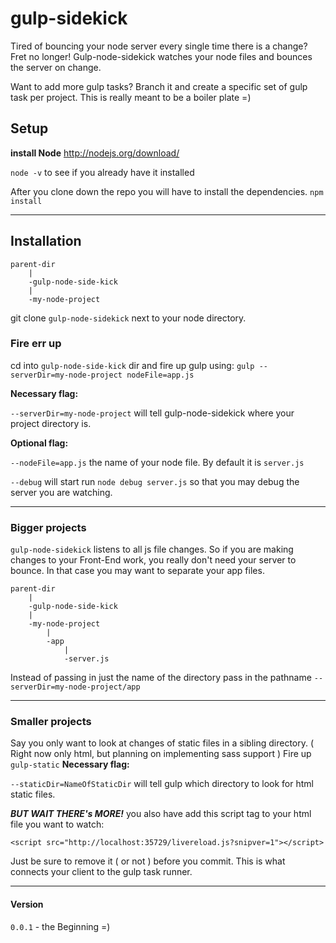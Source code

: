 gulp-sidekick
==================

Tired of bouncing your node server every single time there is a change? Fret no longer! Gulp-node-sidekick watches your node files and bounces the server on change.

Want to add more gulp tasks? Branch it and create a specific set of gulp task per project. This is really meant to be a boiler plate =)

## Setup

**install Node**
http://nodejs.org/download/

```node -v``` to see if you already have it installed

After you clone down the repo you will have to install the dependencies. ```npm install```
___

## Installation

````
parent-dir
	|
 	-gulp-node-side-kick
 	|
 	-my-node-project

````

git clone ```gulp-node-sidekick``` next to your node directory.

### Fire err up

cd into ```gulp-node-side-kick``` dir and fire up gulp using:
  ```gulp --serverDir=my-node-project nodeFile=app.js```

**Necessary flag:**

```--serverDir=my-node-project``` will tell gulp-node-sidekick where your project directory is.

**Optional flag:**

```--nodeFile=app.js``` the name of your node file. By default it is ```server.js```


```--debug``` will start run ```node debug server.js``` so that you may debug the server you are watching.
___

### Bigger projects
```gulp-node-sidekick``` listens to all js file changes. So if you are making changes to your Front-End work, you really don't need your server to bounce. In that case you may want to separate your app files.
````
parent-dir
	|
	-gulp-node-side-kick
	|
	-my-node-project
		|
		-app
			|
			-server.js
````
Instead of passing in just the name of the directory pass in the pathname ```--serverDir=my-node-project/app```

___

### Smaller projects

Say you only want to look at changes of static files in a sibling directory. ( Right now only html, but planning on implementing sass support )
Fire up ```gulp-static```
**Necessary flag:**

```--staticDir=NameOfStaticDir``` will tell gulp which directory to look for html static files.

***BUT WAIT THERE's MORE!*** you also have add this script tag to your html file you want to watch:

```
<script src="http://localhost:35729/livereload.js?snipver=1"></script>
```

Just be sure to remove it ( or not ) before you commit. This is what connects your client to the gulp task runner.

___

#### Version
```0.0.1``` - the Beginning =)
